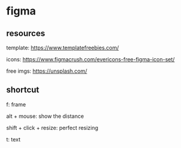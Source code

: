 # figma

## resources

template: https://www.templatefreebies.com/

icons: https://www.figmacrush.com/evericons-free-figma-icon-set/

free imgs: https://unsplash.com/

## shortcut

f: frame

alt + mouse: show the distance

shift + click + resize: perfect resizing

t: text
